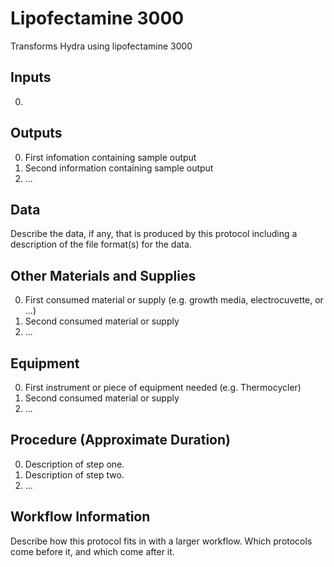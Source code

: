 Lipofectamine 3000
===

Transforms Hydra using lipofectamine 3000

Inputs
---
0. 

Outputs
---
0. First infomation containing sample output
0. Second information containing sample output
0. ...

Data
---
Describe the data, if any, that is produced by this protocol including a description of the file format(s) for the data.

Other Materials and Supplies
---
0. First consumed material or supply (e.g. growth media, electrocuvette, or ...)
0. Second consumed material or supply
0. ...

Equipment
---
0. First instrument or piece of equipment needed (e.g. Thermocycler)
0. Second consumed material or supply
0. ...

Procedure (Approximate Duration)
---
0. Description of step one.
0. Description of step two.
0. ...

Workflow Information
---
Describe how this protocol fits in with a larger workflow. Which protocols come before it, and which come after it.

